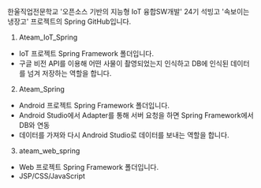 한울직업전문학교 '오픈소스 기반의 지능형 IoT 융합SW개발' 24기
석빙고 '속보이는 냉장고' 프로젝트의 Spring GitHub입니다.
1. Ateam_IoT_Spring
- IoT 프로젝트 Spring Framework 폴더입니다.
- 구글 비전 API를 이용해 어떤 사물이 촬영되었는지 인식하고 DB에 인식된 데이터를 넘겨 저장하는 역할을 합니다.

2. Ateam_Spring
- Android 프로젝트 Spring Framework 폴더입니다. 
- Android Studio에서 Adapter를 통해 서버 요청을 하면 Spring Framework에서 DB와 연동
- 데이터를 가져와 다시 Android Studio로 데이터를 보내는 역할을 합니다.

3. ateam_web_spring
- Web 프로젝트 Spring Framework 폴더입니다.
- JSP/CSS/JavaScript
